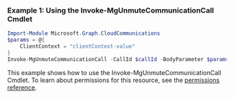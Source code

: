 ### Example 1: Using the Invoke-MgUnmuteCommunicationCall Cmdlet
```powershell
Import-Module Microsoft.Graph.CloudCommunications
$params = @{
	ClientContext = "clientContext-value"
}
Invoke-MgUnmuteCommunicationCall -CallId $callId -BodyParameter $params
```
This example shows how to use the Invoke-MgUnmuteCommunicationCall Cmdlet.
To learn about permissions for this resource, see the [permissions reference](/graph/permissions-reference).
